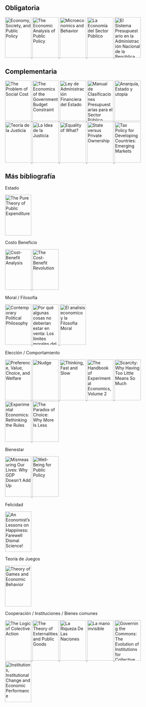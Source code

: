 ## Obligatoria
<p>
<a href="https://www.core-econ.org/espp/index.html">
<img border="0" title="Economy, Society, and Public Policy" 
src="https://i.gr-assets.com/images/S/compressed.photo.goodreads.com/books/1567504885l/52007798._SX318_SY475_.jpg" width="86" height="133.3">
</a>

<a href="https://www.goodreads.com/book/show/8888809-the-economic-analysis-of-public-policy?ac=1&from_search=true&qid=0HSeScVCro&rank=1">
<img border="0" title="The Economic Analysis of Public Policy" 
src="https://i.gr-assets.com/images/S/compressed.photo.goodreads.com/books/1347784246l/8888809.jpg" width="86" height="133.3">
</a>
  
<a href="https://www.goodreads.com/book/show/5986495-microeconomics-and-behavior?ac=1&from_search=true&qid=XX4ekxZEcW&rank=1">
<img border="0" title="Microeconomics and Behavior" 
src="https://i.gr-assets.com/images/S/compressed.photo.goodreads.com/books/1348392234l/5986495.jpg" width="86" height="133.3">
</a>
  
<a href="https://www.goodreads.com/book/show/2532748.La_Econom_a_del_Sector_P_blico?ac=1&from_search=true&qid=MYzxEMBJm0&rank=1">
<img border="0" title="La Economía del Sector Público" 
src="https://i.gr-assets.com/images/S/compressed.photo.goodreads.com/books/1350867671l/2532748.jpg" width="86" height="133.3">
</a>
  
<a href="https://www.economia.gob.ar/onp/documentos/manuales/el_sistema_presupuestario_publico.pdf">
<img border="0" title="El Sistema Presupuestario en la Administración Nacional de la República Argentina" 
src="https://static.docsity.com/media/avatar/documents/2020/05/01/17133372fd0ae59c299421c47bd3cbd2.jpeg" width="86" height="133.3">
</a>    
</p>  

## Complementaria
<p>
<a href="https://www.law.uchicago.edu/files/file/coase-problem.pdf">
<img border="0" title="The Problem of Social Cost" 
src="https://i.gr-assets.com/images/S/compressed.photo.goodreads.com/books/1476897144l/32684525.jpg" width="86" height="133.3">
</a>
  
<a href="https://www.jstor.org/stable/3986443">
<img border="0" title="The Economics of the Government Budget Constraint" 
src="https://imgv2-1-f.scribdassets.com/img/document/348180337/original/52ff0715ab/1632520030?v=1" width="86" height="133.3">
</a>  
  
<a href="http://servicios.infoleg.gob.ar/infolegInternet/anexos/0-4999/554/texact.htm">
<img border="0" title="Ley de Administración Financiera del Estado" 
src="https://d20ohkaloyme4g.cloudfront.net/img/document_thumbnails/55806cdd10ff2a70a23243a037285d28/thumb_1200_1697.png" width="86" height="133.3">
</a>   
  
<a href="https://capacitacion.mecon.gob.ar/manuales_nuevo/Presupuesto-Clasificador13.pdf">
<img border="0" title="Manual de Clasificaciones Presupuestarias para el Sector Público Nacional" 
src="https://i.gr-assets.com/images/S/compressed.photo.goodreads.com/books/1423233899l/24851581.jpg" width="86" height="133.3">
</a>     

<a href="https://www.goodreads.com/book/show/15213755-anarqu-a-estado-y-utop-a?ac=1&from_search=true&qid=j6T6orsVUc&rank=1">
<img border="0" title="Anarquía, Estado y utopía" 
src="https://i.gr-assets.com/images/S/compressed.photo.goodreads.com/books/1355145564l/15213755.jpg" width="86" height="133.3">
</a>
  
<a href="https://www.goodreads.com/book/show/889914.Teor_a_de_la_justicia?ac=1&from_search=true&qid=uRwDywV1BM&rank=1">
<img border="0" title="Teoría de la Justicia" 
src="https://i.gr-assets.com/images/S/compressed.photo.goodreads.com/books/1348477690l/889914.jpg" width="86" height="133.3">
</a>  
  
<a href="https://www.goodreads.com/book/show/20520568-la-idea-de-la-justicia?ac=1&from_search=true&qid=ZPsfvBJ6qP&rank=1">
<img border="0" title="La Idea de la Justicia" 
src="https://i.gr-assets.com/images/S/compressed.photo.goodreads.com/books/1389560157l/20520568.jpg" width="86" height="133.3">
</a>
 
<a href="https://www.ophi.org.uk/wp-content/uploads/Sen-1979_Equality-of-What.pdf">
<img border="0" title="Equality of What?" 
src="https://oxford.universitypressscholarship.com/skin/25ddf951243030916c494aafc0af0a8099d92bfc/images/default.gif" width="86" height="133.3">
</a>      

<a href="https://www.aeaweb.org/articles?id=10.1257/jep.12.4.133">
<img border="0" title="State versus Private Ownership" 
src="https://www.slideserve.com/photo/35611.jpeg" width="86" height="133.3">
</a>

<a href="https://www.imf.org/external/pubs/ft/wp/2000/wp0035.pdf">
<img border="0" title="Tax Policy for Developing Countries: Emerging Markets" 
src="https://www.elibrary.imf.org/coverimage?doc=%2Fjournals%2F001%2F2000%2F035%2F001.2000.issue-035-en.xml&width=200" width="86" height="133.3">
</a>
</p> 



## Más bibliografía
<p>

Estado
  
<a href="https://www.jstor.org/stable/1925895">
<img border="0" title="The Pure Theory of Public Expenditure" 
src="https://encrypted-tbn0.gstatic.com/images?q=tbn:ANd9GcQk5_OgxouUFaFk3bUnHuT4or6FYbqMmHYMIxM4cqmuZHDI7gy-nERqkqY4fPxEfd9o6AQ&usqp=CAU" width="86" height="133.3">
</a>  
  
Costo Beneficio
  
<a href="https://www.goodreads.com/book/show/253918.Cost_Benefit_Analysis">
<img border="0" title="Cost-Benefit Analysis" 
src="https://i.gr-assets.com/images/S/compressed.photo.goodreads.com/books/1348580089l/253918.jpg" width="86" height="133.3">
</a>  
  
<a href="https://www.goodreads.com/book/show/39644138-the-cost-benefit-revolution?ac=1&from_search=true&qid=l4ONpch7NI&rank=1">
<img border="0" title="The Cost-Benefit Revolution" 
src="https://i.gr-assets.com/images/S/compressed.photo.goodreads.com/books/1534281478l/39644138.jpg" width="86" height="133.3">
</a>    

Moral / Filosofía
  
<a href="https://www.goodreads.com/book/show/31911.Contemporary_Political_Philosophy">
<img border="0" title="Contemporary Political Philosophy" 
src="https://i.gr-assets.com/images/S/compressed.photo.goodreads.com/books/1386923743l/31911.jpg" width="86" height="133.3">
</a>
  
 
<a href="https://www.goodreads.com/book/show/25849315-por-qu-algunas-cosas-no-deber-an-estar-en-venta">
<img border="0" title="Por qué algunas cosas no deberían estar en venta: Los límites morales del mercado" 
src="https://i.gr-assets.com/images/S/compressed.photo.goodreads.com/books/1436033756l/25849315._SX318_.jpg" width="86" height="133.3">
</a>

<a href="https://www.goodreads.com/book/show/4168029-el-analisis-economico-y-la-filosofia-moral">
<img border="0" title="El analisis economico y la Filosofia Moral" 
src="https://i.gr-assets.com/images/S/compressed.photo.goodreads.com/books/1355146650l/4168029.jpg" width="86" height="133.3">
</a>  

Elección / Comportamiento

<a href="https://www.goodreads.com/book/show/13831540-preference-value-choice-and-welfare">
<img border="0" title="Preference, Value, Choice, and Welfare" 
src="https://i.gr-assets.com/images/S/compressed.photo.goodreads.com/books/1344737593l/13831540.jpg" width="86" height="133.3">
</a>
  
<a href="https://www.goodreads.com/book/show/3450744-nudge">
<img border="0" title="Nudge" 
src="https://i.gr-assets.com/images/S/compressed.photo.goodreads.com/books/1348322381l/3450744.jpg" width="86" height="133.3">
</a>
  
<a href="https://www.goodreads.com/book/show/11468377-thinking-fast-and-slow">
<img border="0" title="Thinking, Fast and Slow" 
src="https://i.gr-assets.com/images/S/compressed.photo.goodreads.com/books/1317793965l/11468377.jpg" width="86" height="133.3">
</a>    

<a href="https://www.goodreads.com/book/show/31014464-the-handbook-of-experimental-economics-volume-2">
<img border="0" title="The Handbook of Experimental Economics, Volume 2" 
src="https://i.gr-assets.com/images/S/compressed.photo.goodreads.com/books/1471282315l/31014464.jpg" width="86" height="133.3">
</a>
 
<a href="https://www.goodreads.com/book/show/17286670-scarcity?ac=1&from_search=true&qid=ZNPdwqdVLi&rank=1">
<img border="0" title="Scarcity: Why Having Too Little Means So Much" 
src="https://i.gr-assets.com/images/S/compressed.photo.goodreads.com/books/1392470177l/17286670.jpg" width="86" height="133.3">
</a>  

<a href="https://www.goodreads.com/book/show/7474474-experimental-economics">
<img border="0" title="Experimental Economics: Rethinking the Rules" 
src="https://images-na.ssl-images-amazon.com/images/S/compressed.photo.goodreads.com/books/1377628291i/7474474.jpg" width="86" height="133.3">
</a>    
  
<a href="https://www.goodreads.com/book/show/10639.The_Paradox_of_Choice">
<img border="0" title="The Paradox of Choice: Why More Is Less" 
src="https://images-na.ssl-images-amazon.com/images/S/compressed.photo.goodreads.com/books/1410138134i/10639.jpg" width="86" height="133.3">
</a> 
  
Bienestar

<a href="https://www.goodreads.com/book/show/7425861-mismeasuring-our-lives">
<img border="0" title="Mismeasuring Our Lives: Why GDP Doesn't Add Up" 
src="https://i.gr-assets.com/images/S/compressed.photo.goodreads.com/books/1328751713l/7425861.jpg" width="86" height="133.3">
</a>    

<a href="https://www.goodreads.com/book/show/6442389-well-being-for-public-policy">
<img border="0" title="Well-Being for Public Policy" 
src="https://i.gr-assets.com/images/S/compressed.photo.goodreads.com/books/1348106134l/6442389.jpg" width="86" height="133.3">
</a> 
  
Felicidad
  
<a href="https://www.goodreads.com/book/show/58409210-an-economist-s-lessons-on-happiness">
<img border="0" title="An Economist’s Lessons on Happiness: Farewell Dismal Science!" 
src="https://i.gr-assets.com/images/S/compressed.photo.goodreads.com/books/1624466926l/58409210._SY475_.jpg" width="86" height="133.3">
</a>  
  
Teoría de Juegos
  
<a href="https://www.goodreads.com/book/show/483055.Theory_of_Games_and_Economic_Behavior?ac=1&from_search=true&qid=SQcSHmRfWd&rank=5">
<img border="0" title="Theory of Games and Economic Behavior" 
src="https://i.gr-assets.com/images/S/compressed.photo.goodreads.com/books/1347376573l/483055.jpg" width="86" height="133.3">
</a>  
  
Cooperación / Instituciones / Bienes comunes
  
<a href="https://www.goodreads.com/book/show/369409.The_Logic_of_Collective_Action?ac=1&from_search=true&qid=Ik1HJKA0OG&rank=1">
<img border="0" title="The Logic of Colective Action" 
src="https://i.gr-assets.com/images/S/compressed.photo.goodreads.com/books/1348697605l/369409.jpg" width="86" height="133.3">
</a> 

<a href="https://www.goodreads.com/book/show/32567426-the-theory-of-externalities-and-public-goods?ac=1&from_search=true&qid=Y3QAiwJMBA&rank=1">
<img border="0" title="The Theory of Externalities and Public Goods" 
src="https://i.gr-assets.com/images/S/compressed.photo.goodreads.com/books/1490833589l/32567426.jpg" width="86" height="133.3">
</a>
    
<a href="https://www.goodreads.com/book/show/29983049-la-riqueza-de-las-naciones">
<img border="0" title="La Riqueza De Las Naciones" 
src="https://i.gr-assets.com/images/S/compressed.photo.goodreads.com/books/1461421285l/29983049._SY475_.jpg" width="86" height="133.3">
</a>
  
<a href="https://www.goodreads.com/book/show/16078656-la-mano-invisible">
<img border="0" title="La mano invisible" 
src="https://i.gr-assets.com/images/S/compressed.photo.goodreads.com/books/1349876444l/16078656.jpg" width="86" height="133.3">
</a>   

<a href="https://www.goodreads.com/book/show/1048424.Governing_the_Commons">
<img border="0" title="Governing the Commons: The Evolution of Institutions for Collective Action" 
src="https://i.gr-assets.com/images/S/compressed.photo.goodreads.com/books/1524309697l/1048424.jpg" width="86" height="133.3">
</a>  
  
<a href="https://www.goodreads.com/book/show/741704.Institutions_Institutional_Change_and_Economic_Performance?ac=1&from_search=true&qid=5rRYRmCBN9&rank=2">
<img border="0" title="Institutions, Institutional Change and Economic Performance" 
src="https://i.gr-assets.com/images/S/compressed.photo.goodreads.com/books/1348671096l/741704.jpg" width="86" height="133.3">
</a>  
</p>  
